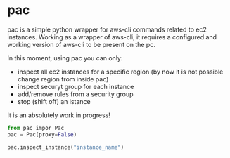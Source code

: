# pac

pac is a simple python wrapper for aws-cli commands related to ec2 instances.
Working as a wrapper of aws-cli, it requires a configured and working version of aws-cli to be present on the pc.

In this moment, using pac you can only:
- inspect all ec2 instances for a specific region (by now it is not possible change region from inside pac)
- inspect securyt group for each instance
- add/remove rules from a security group
- stop (shift off) an istance

It is an absolutely work in progress!


```python
from pac impor Pac
pac = Pac(proxy=False)

pac.inspect_instance("instance_name")
```
